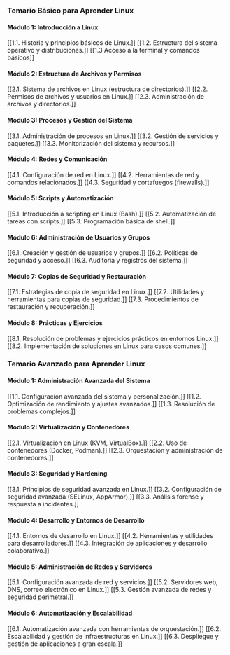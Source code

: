 ### Temario Básico para Aprender Linux

#### Módulo 1: Introducción a Linux
[[1.1. Historia y principios básicos de Linux.]]
[[1.2. Estructura del sistema operativo y distribuciones.]]
[[1.3 Acceso a la terminal y comandos básicos]]

#### Módulo 2: Estructura de Archivos y Permisos
[[2.1. Sistema de archivos en Linux (estructura de directorios).]]
[[2.2. Permisos de archivos y usuarios en Linux.]]
[[2.3. Administración de archivos y directorios.]]

#### Módulo 3: Procesos y Gestión del Sistema
[[3.1. Administración de procesos en Linux.]]
[[3.2. Gestión de servicios y paquetes.]]
[[3.3. Monitorización del sistema y recursos.]]

#### Módulo 4: Redes y Comunicación
[[4.1. Configuración de red en Linux.]]
[[4.2. Herramientas de red y comandos relacionados.]]
[[4.3. Seguridad y cortafuegos (firewalls).]]

#### Módulo 5: Scripts y Automatización
[[5.1. Introducción a scripting en Linux (Bash).]]
[[5.2. Automatización de tareas con scripts.]]
[[5.3. Programación básica de shell.]]

#### Módulo 6: Administración de Usuarios y Grupos
[[6.1. Creación y gestión de usuarios y grupos.]]
[[6.2. Políticas de seguridad y acceso.]]
[[6.3. Auditoría y registros del sistema.]]

#### Módulo 7: Copias de Seguridad y Restauración
[[7.1. Estrategias de copia de seguridad en Linux.]]
[[7.2. Utilidades y herramientas para copias de seguridad.]]
[[7.3. Procedimientos de restauración y recuperación.]]

#### Módulo 8: Prácticas y Ejercicios
[[8.1. Resolución de problemas y ejercicios prácticos en entornos Linux.]]
[[8.2. Implementación de soluciones en Linux para casos comunes.]]

### Temario Avanzado para Aprender Linux

#### Módulo 1: Administración Avanzada del Sistema
[[1.1. Configuración avanzada del sistema y personalización.]]
[[1.2. Optimización de rendimiento y ajustes avanzados.]]
[[1.3. Resolución de problemas complejos.]]

#### Módulo 2: Virtualización y Contenedores
[[2.1. Virtualización en Linux (KVM, VirtualBox).]]
[[2.2. Uso de contenedores (Docker, Podman).]]
[[2.3. Orquestación y administración de contenedores.]]

#### Módulo 3: Seguridad y Hardening
[[3.1. Principios de seguridad avanzada en Linux.]]
[[3.2. Configuración de seguridad avanzada (SELinux, AppArmor).]]
[[3.3. Análisis forense y respuesta a incidentes.]]

#### Módulo 4: Desarrollo y Entornos de Desarrollo
[[4.1. Entornos de desarrollo en Linux.]]
[[4.2. Herramientas y utilidades para desarrolladores.]]
[[4.3. Integración de aplicaciones y desarrollo colaborativo.]]

#### Módulo 5: Administración de Redes y Servidores
[[5.1. Configuración avanzada de red y servicios.]]
[[5.2. Servidores web, DNS, correo electrónico en Linux.]]
[[5.3. Gestión avanzada de redes y seguridad perimetral.]]

#### Módulo 6: Automatización y Escalabilidad
[[6.1. Automatización avanzada con herramientas de orquestación.]]
[[6.2. Escalabilidad y gestión de infraestructuras en Linux.]]
[[6.3. Despliegue y gestión de aplicaciones a gran escala.]]
